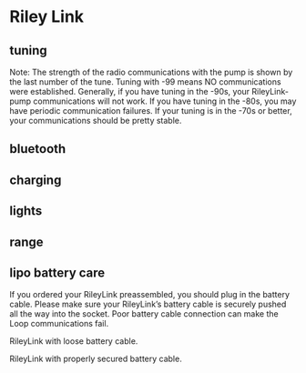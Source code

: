 # Riley Link

## tuning

Note:  The strength of the radio communications with the pump is shown by the last number of the tune.  Tuning with -99 means NO communications were established.  Generally, if you have tuning in the -90s, your RileyLink-pump communications will not work.  If you have tuning in the -80s, you may have periodic communication failures.  If your tuning is in the -70s or better, your communications should be pretty stable.

## bluetooth
## charging
## lights
## range
## lipo battery care

If you ordered your RileyLink preassembled, you should plug in the battery cable.  Please make sure your RileyLink’s battery cable is securely pushed all the way into the socket.  Poor battery cable connection can make the Loop communications fail.

RileyLink with loose battery cable.

RileyLink with properly secured battery cable.

